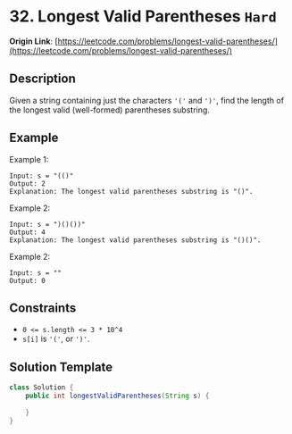 # 32. Longest Valid Parentheses `Hard`

**Origin Link**: [https://leetcode.com/problems/longest-valid-parentheses/](https://leetcode.com/problems/longest-valid-parentheses/)

## Description

Given a string containing just the characters `'('` and `')'`, find the length of the longest valid (well-formed) parentheses substring.

## Example

Example 1:

    Input: s = "(()"
    Output: 2
    Explanation: The longest valid parentheses substring is "()".

Example 2:

    Input: s = ")()())"
    Output: 4
    Explanation: The longest valid parentheses substring is "()()".

Example 2:

    Input: s = ""
    Output: 0


## Constraints

- `0 <= s.length <= 3 * 10^4`
- `s[i]` is `'('`, or `')'`.

## Solution Template

```java
class Solution {
    public int longestValidParentheses(String s) {
        
    }
}
```
